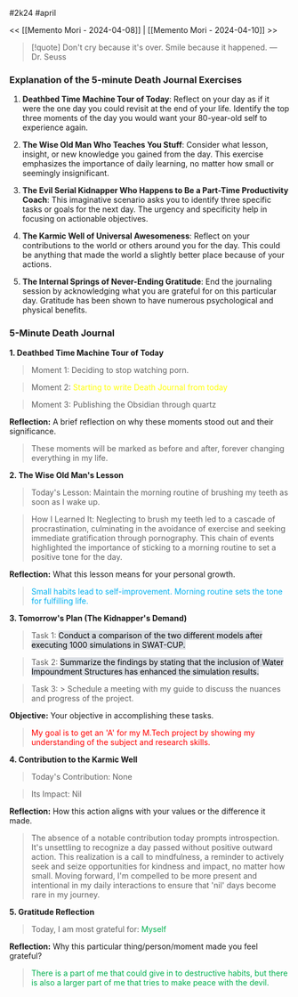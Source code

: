 #2k24 #april

<< [[Memento Mori - 2024-04-08]] | [[Memento Mori - 2024-04-10]] >>

> [!quote] Don't cry because it's over. Smile because it happened.
> — Dr. Seuss
### Explanation of the 5-minute Death Journal Exercises

1. **Deathbed Time Machine Tour of Today**: Reflect on your day as if it were the one day you could revisit at the end of your life. Identify the top three moments of the day you would want your 80-year-old self to experience again.

2. **The Wise Old Man Who Teaches You Stuff**: Consider what lesson, insight, or new knowledge you gained from the day. This exercise emphasizes the importance of daily learning, no matter how small or seemingly insignificant.

3. **The Evil Serial Kidnapper Who Happens to Be a Part-Time Productivity Coach**: This imaginative scenario asks you to identify three specific tasks or goals for the next day. The urgency and specificity help in focusing on actionable objectives.

4. **The Karmic Well of Universal Awesomeness**: Reflect on your contributions to the world or others around you for the day. This could be anything that made the world a slightly better place because of your actions.

5. **The Internal Springs of Never-Ending Gratitude**: End the journaling session by acknowledging what you are grateful for on this particular day. Gratitude has been shown to have numerous psychological and physical benefits.

### 5-Minute Death Journal

**1. Deathbed Time Machine Tour of Today**
> Moment 1: Deciding to stop watching porn.

>Moment 2: <span style="color:#ffff00">Starting to write Death Journal from today</span>

>Moment 3: Publishing the Obsidian through quartz

**Reflection:** A brief reflection on why these moments stood out and their significance.

> These moments will be marked as before and after, forever changing everything in my life.

**2. The Wise Old Man's Lesson**

>Today's Lesson: Maintain the morning routine of brushing my teeth as soon as I wake up.

>How I Learned It: Neglecting to brush my teeth led to a cascade of procrastination, culminating in the avoidance of exercise and seeking immediate gratification through pornography. This chain of events highlighted the importance of sticking to a morning routine to set a positive tone for the day.

**Reflection:** What this lesson means for your personal growth.
> <span style="color:#00b0f0">Small habits lead to self-improvement. Morning routine sets the tone for fulfilling life.</span>

**3. Tomorrow's Plan (The Kidnapper's Demand)**

>Task 1: <mark style="background: #CACFD9A6;">Conduct a comparison of the two different models after executing 1000 simulations in SWAT-CUP.</mark>

>Task 2: <mark style="background: #CACFD9A6;">Summarize the findings by stating that the inclusion of Water Impoundment Structures has enhanced the simulation results.</mark>

>Task 3: > Schedule a meeting with my guide to discuss the nuances and progress of the project.

**Objective:** Your objective in accomplishing these tasks.

> <span style="color:#ff0000">My goal is to get an 'A' for my M.Tech project by showing my understanding of the subject and research skills.</span>

**4. Contribution to the Karmic Well**

>Today's Contribution: None

>Its Impact: Nil

**Reflection:** How this action aligns with your values or the difference it made.

>  The absence of a notable contribution today prompts introspection. It's unsettling to recognize a day passed without positive outward action. This realization is a call to mindfulness, a reminder to actively seek and seize opportunities for kindness and impact, no matter how small. Moving forward, I'm compelled to be more present and intentional in my daily interactions to ensure that 'nil' days become rare in my journey.

**5. Gratitude Reflection**

> Today, I am most grateful for: <span style="color:#00b050">Myself</span>

**Reflection:** Why this particular thing/person/moment made you feel grateful?

> <span style="color:#00b050">There is a part of me that could give in to destructive habits, but there is also a larger part of me that tries to make peace with the devil.</span>